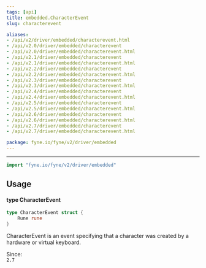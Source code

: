 ```yaml
---
tags: [api]
title: embedded.CharacterEvent
slug: characterevent

aliases:
- /api/v2/driver/embedded/characterevent.html
- /api/v2.0/driver/embedded/characterevent
- /api/v2.0/driver/embedded/characterevent.html
- /api/v2.1/driver/embedded/characterevent
- /api/v2.1/driver/embedded/characterevent.html
- /api/v2.2/driver/embedded/characterevent
- /api/v2.2/driver/embedded/characterevent.html
- /api/v2.3/driver/embedded/characterevent
- /api/v2.3/driver/embedded/characterevent.html
- /api/v2.4/driver/embedded/characterevent
- /api/v2.4/driver/embedded/characterevent.html
- /api/v2.5/driver/embedded/characterevent
- /api/v2.5/driver/embedded/characterevent.html
- /api/v2.6/driver/embedded/characterevent
- /api/v2.6/driver/embedded/characterevent.html
- /api/v2.7/driver/embedded/characterevent
- /api/v2.7/driver/embedded/characterevent.html

package: fyne.io/fyne/v2/driver/embedded
---
```



---
```go
import "fyne.io/fyne/v2/driver/embedded"
```

## Usage

#### type CharacterEvent

```go
type CharacterEvent struct {
	Rune rune
}
```

CharacterEvent is an event specifying that a character was created by a hardware or virtual keyboard.


<div class="since">Since: <code>
2.7</code></div>
